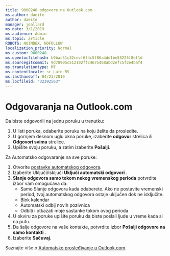 ```yaml
---
title: 9000240 odgovore na Outlook.com
ms.author: daeite
author: daeite
manager: joallard
ms.date: 3/1/2019
ms.audience: Admin
ms.topic: article
ROBOTS: NOINDEX, NOFOLLOW
localization_priority: Normal
ms.custom: 9000240
ms.openlocfilehash: b9bac51c32cecf6f4c5f86a4dd1be55225f8ef1d
ms.sourcegitcommit: 9d78905c512192ffc4675468abd2efc5f2e4baf4
ms.translationtype: MT
ms.contentlocale: sr-Latn-RS
ms.lasthandoff: 04/23/2019
ms.locfileid: "32392563"
---
```

# <a name="replying-in-outlookcom"></a>Odgovaranja na Outlook.com

Da biste odgovorili na jednu poruku u trenutku:

1. U listi poruka, odaberite poruku na koju želite da prosledite.
2. U gornjem desnom uglu okna poruke, izaberite **odgovor** strelica ili **Odgovori svima** strelice.
3. Upišite svoju poruku, a zatim izaberite **Pošalji**.

Za Automatsko odgovaranje na sve poruke:

1. Otvorite [postavke automatskog odgovora](https://outlook.live.com/mail/options/mail/automaticReplies/automaticRepliesOption).
2. Izaberite Uključi/isključi **Uključi automatski odgovori** .
3. **Slanje odgovora samo tokom nekog vremenskog perioda** potvrdite izbor vam omogućava da:
    - Samo Slanje odgovora kada odaberete. Ako ne postavite vremenski period, tvoj automatskog odgovora ostaje uključen dok ne isključite.
    - Blok kalendar
    - Automatski odbij novih pozivnica
    - Odbiti i otkazati moje sastanke tokom ovog perioda
4. U okviru za poruke upišite poruku da biste poslali ljude u vreme kada si na putu.
5. Da šalje odgovore na vaše kontakte, potvrdite izbor **Pošalji odgovore na samo kontakti** .
6. Izaberite **Sačuvaj**.

Saznajte više o [Automatsko prosleđivanje u Outlook.com](https://support.office.com/article/14614626-9855-48dc-a986-dec81d07b1a0).